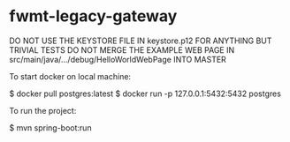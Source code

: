 # fwmt-legacy-gateway

DO NOT USE THE KEYSTORE FILE IN keystore.p12 FOR ANYTHING BUT TRIVIAL TESTS
DO NOT MERGE THE EXAMPLE WEB PAGE IN src/main/java/.../debug/HelloWorldWebPage INTO MASTER

To start docker on local machine:

$ docker pull postgres:latest
$ docker run -p 127.0.0.1:5432:5432 postgres

To run the project:

$ mvn spring-boot:run
